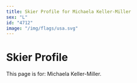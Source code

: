 ```yaml
---
title: Skier Profile for Michaela Keller-Miller
sex: "L"
id: "4712"
image: "/img/flags/usa.svg" 
---
```


# Skier Profile

This page is for: Michaela Keller-Miller.
    